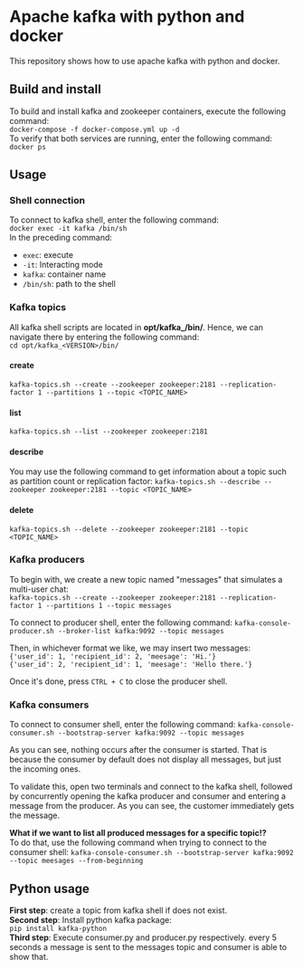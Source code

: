 # Apache kafka with python and docker
This repository shows how to use apache kafka with python and docker.
## Build and install
To build and install kafka and zookeeper containers, execute the following command:  
`docker-compose -f docker-compose.yml up -d`  
To verify that both services are running, enter the following command:  
`docker ps`
## Usage
### Shell connection
To connect to kafka shell, enter the following command:  
`docker exec -it kafka /bin/sh`  
In the preceding command:
- `exec`: execute
- `-it`: Interacting mode
- `kafka`: container name
- `/bin/sh`: path to the shell
### Kafka topics
All kafka shell scripts are located in  **opt/kafka_<VERSION>/bin/**. Hence, we can navigate there by entering the
following command:  
`cd opt/kafka_<VERSION>/bin/`  
#### create
`kafka-topics.sh --create --zookeeper zookeeper:2181 --replication-factor 1 --partitions 1 --topic <TOPIC_NAME>`
#### list
`kafka-topics.sh --list --zookeeper zookeeper:2181`
#### describe
You may use the following command to get information about a topic such as partition count or replication factor:
`kafka-topics.sh --describe --zookeeper zookeeper:2181 --topic <TOPIC_NAME>`
#### delete
`kafka-topics.sh --delete --zookeeper zookeeper:2181 --topic <TOPIC_NAME>`
### Kafka producers
To begin with, we create a new topic named "messages" that simulates a multi-user chat:  
`kafka-topics.sh --create --zookeeper zookeeper:2181 --replication-factor 1 --partitions 1 --topic messages`

To connect to producer shell, enter the following command:
`kafka-console-producer.sh --broker-list kafka:9092 --topic messages`

Then, in whichever format we like, we may insert two messages:  
`{'user_id': 1, 'recipient_id': 2, 'meesage': 'Hi.'}`  
`{'user_id': 2, 'recipient_id': 1, 'meesage': 'Hello there.'}`

Once it's done, press `CTRL + C` to close the producer shell.
### Kafka consumers
To connect to consumer shell, enter the following command:
`kafka-console-consumer.sh --bootstrap-server kafka:9092 --topic messages`

As you can see, nothing occurs after the consumer is started.
That is because the consumer by default does not display all messages,
but just the incoming ones.

To validate this, open two terminals and connect to the kafka shell,
followed by concurrently opening the kafka producer and consumer and
entering a message from the producer. As you can see, the customer
immediately gets the message.

**What if we want to list all produced messages for a specific topic!?**  
To do that, use the following command when trying to connect to the consumer shell:
`kafka-console-consumer.sh --bootstrap-server kafka:9092 --topic meesages --from-beginning`
## Python usage
**First step**: create a topic from kafka shell if does not exist.  
**Second step**: Install python kafka package:  
`pip install kafka-python`  
**Third step**: Execute consumer.py and producer.py respectively. every 5 seconds a message is sent to the messages
topic and consumer is able to show that.

